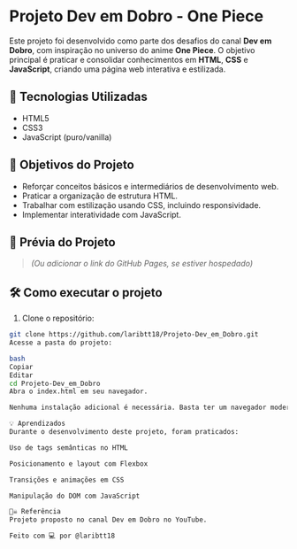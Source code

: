 # Projeto Dev em Dobro - One Piece

Este projeto foi desenvolvido como parte dos desafios do canal **Dev em Dobro**, com inspiração no universo do anime **One Piece**. O objetivo principal é praticar e consolidar conhecimentos em **HTML**, **CSS** e **JavaScript**, criando uma página web interativa e estilizada.

## 🚀 Tecnologias Utilizadas

- HTML5
- CSS3
- JavaScript (puro/vanilla)

## 🎯 Objetivos do Projeto

- Reforçar conceitos básicos e intermediários de desenvolvimento web.
- Praticar a organização de estrutura HTML.
- Trabalhar com estilização usando CSS, incluindo responsividade.
- Implementar interatividade com JavaScript.

## 📸 Prévia do Projeto


> *(Ou adicionar o link do GitHub Pages, se estiver hospedado)*

## 🛠️ Como executar o projeto

1. Clone o repositório:
```bash
git clone https://github.com/laribtt18/Projeto-Dev_em_Dobro.git
Acesse a pasta do projeto:

bash
Copiar
Editar
cd Projeto-Dev_em_Dobro
Abra o index.html em seu navegador.

Nenhuma instalação adicional é necessária. Basta ter um navegador moderno instalado.

💡 Aprendizados
Durante o desenvolvimento deste projeto, foram praticados:

Uso de tags semânticas no HTML

Posicionamento e layout com Flexbox

Transições e animações em CSS

Manipulação do DOM com JavaScript

🏴‍☠️ Referência
Projeto proposto no canal Dev em Dobro no YouTube.

Feito com 💻 por @laribtt18
